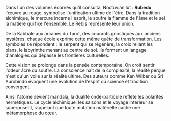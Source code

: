 Dans l'un des volumes écornés qu'il consulta, Noctuvian lut : **Rubedo**, l'œuvre au rouge, symbolise l'unification ultime de l'être. Dans la tradition alchimique, le mercure incarne l'esprit, le soufre la flamme de l'âme et le sel la matière qui fixe l'ensemble. Le Rebis représente leur union.

De la Kabbale aux arcanes du Tarot, des courants gnostiques aux anciens mystères, chaque école exprime cette même quête de transformation. Les symboles se répondent : le serpent qui se régénère, la croix reliant les plans, le labyrinthe menant au centre de soi. Ils forment un langage d'analogies qui dépasse les frontières culturelles.

Cette vision se prolonge dans la pensée contemporaine. On croit sentir l'odeur âcre du soufre. La conscience naît de la complexité, la réalité perçue n'est qu'un voile sur la réalité ultime. Des auteurs comme Ken Wilber ou Sri Aurobindo évoquent une évolution de l'esprit où science et tradition convergent.

Ainsi l'atome devient mandala, la dualité onde-particule reflète les polarités hermétiques. Le cycle alchimique, les saisons et le voyage intérieur se superposent, rappelant que toute mutation matérielle cache une métamorphose du cœur.
